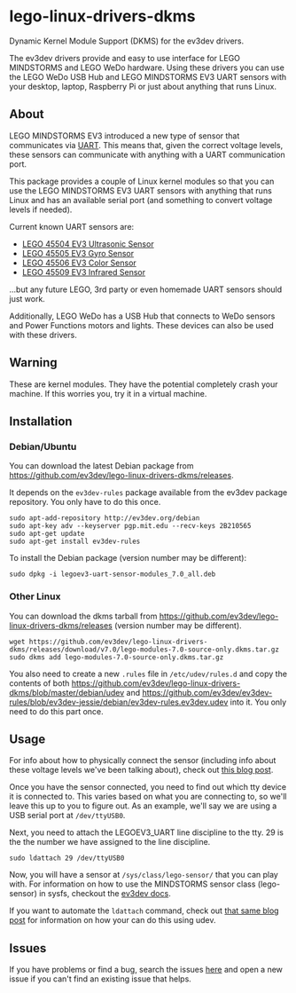 lego-linux-drivers-dkms
=======================

Dynamic Kernel Module Support (DKMS) for the ev3dev drivers.

The ev3dev drivers provide and easy to use interface for LEGO MINDSTORMS and
LEGO WeDo hardware. Using these drivers you can use the LEGO WeDo USB Hub and
LEGO MINDSTORMS EV3 UART sensors with your desktop, laptop, Raspberry Pi or
just about anything that runs Linux.

About
-----

LEGO MINDSTORMS EV3 introduced a new type of sensor that communicates via
[UART]. This means that, given the correct voltage levels, these sensors can
communicate with anything with a UART communication port.

This package provides a couple of Linux kernel modules so that you can use the
LEGO MINDSTORMS EV3 UART sensors with anything that runs Linux and has an
available serial port (and something to convert voltage levels if needed).

Current known UART sensors are:

* [LEGO 45504 EV3 Ultrasonic Sensor]
* [LEGO 45505 EV3 Gyro Sensor]
* [LEGO 45506 EV3 Color Sensor]
* [LEGO 45509 EV3 Infrared Sensor]

...but any future LEGO, 3rd party or even homemade UART sensors should just work.

Additionally, LEGO WeDo has a USB Hub that connects to WeDo sensors and Power
Functions motors and lights. These devices can also be used with these drivers.

Warning
-------

These are kernel modules. They have the potential completely crash your
machine. If this worries you, try it in a virtual machine.

Installation
------------

### Debian/Ubuntu

You can download the latest Debian package from
<https://github.com/ev3dev/lego-linux-drivers-dkms/releases>.

It depends on the `ev3dev-rules` package available from the ev3dev package
repository. You only have to do this once.

    sudo apt-add-repository http://ev3dev.org/debian
    sudo apt-key adv --keyserver pgp.mit.edu --recv-keys 2B210565
    sudo apt-get update
    sudo apt-get install ev3dev-rules

To install the Debian package (version number may be different):

    sudo dpkg -i legoev3-uart-sensor-modules_7.0_all.deb

### Other Linux

You can download the dkms tarball from <https://github.com/ev3dev/lego-linux-drivers-dkms/releases> (version number may be different).

    wget https://github.com/ev3dev/lego-linux-drivers-dkms/releases/download/v7.0/lego-modules-7.0-source-only.dkms.tar.gz
    sudo dkms add lego-modules-7.0-source-only.dkms.tar.gz

You also need to create a new `.rules` file in `/etc/udev/rules.d` and copy the contents of both
<https://github.com/ev3dev/lego-linux-drivers-dkms/blob/master/debian/udev> and
<https://github.com/ev3dev/ev3dev-rules/blob/ev3dev-jessie/debian/ev3dev-rules.ev3dev.udev>
into it. You only need to do this part once.

Usage
-----

For info about how to physically connect the sensor (including info about these
voltage levels we've been talking about), check out [this blog post][blog].

Once you have the sensor connected, you need to find out which tty device it is
connected to. This varies based on what you are connecting to, so we'll leave
this up to you to figure out. As an example, we'll say we are using a USB serial
port at `/dev/ttyUSB0`.

Next, you need to attach the LEGOEV3_UART line discipline to the tty. 29 is the
the number we have assigned to the line discipline.

    sudo ldattach 29 /dev/ttyUSB0
    
Now, you will have a sensor at `/sys/class/lego-sensor/` that you can play with.
For information on how to use the MINDSTORMS sensor class (lego-sensor) in sysfs,
checkout the [ev3dev docs].

If you want to automate the `ldattach` command, check out [that same blog
post][blog] for information on how your can do this using udev.

Issues
------

If you have problems or find a bug, search the issues [here][issues] and open
a new issue if you can't find an existing issue that helps.

[UART]: https://en.wikipedia.org/wiki/Universal_asynchronous_receiver/transmitter
[ev3dev docs]: http://www.ev3dev.org/docs/drivers/lego-sensor-class/
[blog]: http://lechnology.com/2014/09/using-uart-sensors-on-any-linux
[LEGO 45504 EV3 Ultrasonic Sensor]: http://www.ev3dev.org/docs/sensors/lego-ev3-ultrasonic-sensor/
[LEGO 45505 EV3 Gyro Sensor]: http://www.ev3dev.org/docs/sensors/lego-ev3-gyro-sensor/
[LEGO 45506 EV3 Color Sensor]: http://www.ev3dev.org/docs/sensors/lego-ev3-color-sensor
[LEGO 45509 EV3 Infrared Sensor]: http://www.ev3dev.org/docs/sensors/lego-ev3-infrared-sensor
[issues]: https://github.com/ev3dev/ev3dev/issues
